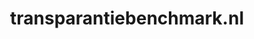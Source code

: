 ---
layout: post
title:  "transparantiebenchmark.nl"
internal_url:  "/dutchgov/transparantiebenchmark.nl.html"
subdomains_count: 1
all_subdomains_count: 4
urls_count: 0
ssl_rank: 0
http_rank: 0
url_link: /data/transparantiebenchmark.nl/urls.txt
all_subdomains_link: /data/transparantiebenchmark.nl/all_subdomains.txt
subdomains_link: /data/transparantiebenchmark.nl/subdomains.txt
categories: dutchgov
---